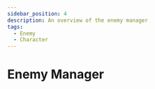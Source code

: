 ```yaml
---
sidebar_position: 4
description: An overview of the enemy manager
tags:
  - Enemy
  - Character
---
```


# Enemy Manager
